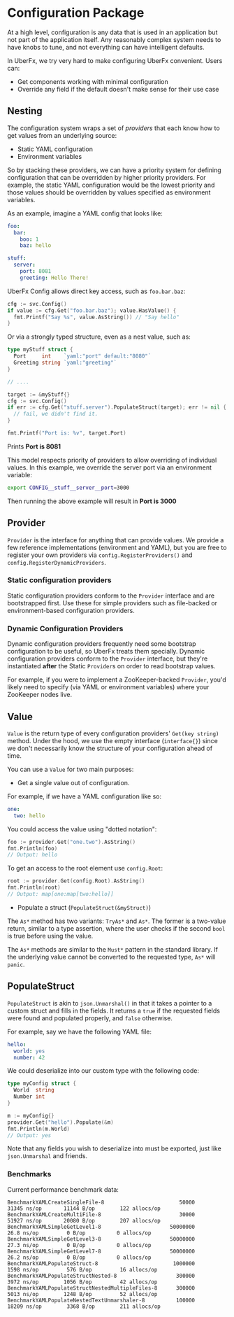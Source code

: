 # Configuration Package

At a high level, configuration is any data that is used in an application but
not part of the application itself. Any reasonably complex system needs to
have knobs to tune, and not everything can have intelligent defaults.

In UberFx, we try very hard to make configuring UberFx convenient. Users can:

* Get components working with minimal configuration
* Override any field if the default doesn't make sense for their use case

## Nesting

The configuration system wraps a set of _providers_ that each know how to get
values from an underlying source:

* Static YAML configuration
* Environment variables

So by stacking these providers, we can have a priority system for defining
configuration that can be overridden by higher priority providers. For example,
the static YAML configuration would be the lowest priority and those values
should be overridden by values specified as environment variables.

As an example, imagine a YAML config that looks like:

```yaml
foo:
  bar:
    boo: 1
    baz: hello

stuff:
  server:
    port: 8081
    greeting: Hello There!
```

UberFx Config allows direct key access, such as `foo.bar.baz`:

```go
cfg := svc.Config()
if value := cfg.Get("foo.bar.baz"); value.HasValue() {
  fmt.Printf("Say %s", value.AsString()) // "Say hello"
}
```

Or via a strongly typed structure, even as a nest value, such as:

```go
type myStuff struct {
  Port     int    `yaml:"port" default:"8080"`
  Greeting string `yaml:"greeting"`
}

// ....

target := &myStuff{}
cfg := svc.Config()
if err := cfg.Get("stuff.server").PopulateStruct(target); err != nil {
  // fail, we didn't find it.
}

fmt.Printf("Port is: %v", target.Port)
```

Prints **Port is 8081**

This model respects priority of providers to allow overriding of individual
values.  In this example, we override the server port via an environment
variable:

```sh
export CONFIG__stuff__server__port=3000
```

Then running the above example will result in **Port is 3000**

## Provider

`Provider` is the interface for anything that can provide values.
We provide a few reference implementations (environment and YAML), but you are
free to register your own providers via `config.RegisterProviders()` and
`config.RegisterDynamicProviders`.

### Static configuration providers

Static configuration providers conform to the `Provider` interface
and are bootstrapped first. Use these for simple providers such as file-backed or
environment-based configuration providers.

### Dynamic Configuration Providers

Dynamic configuration providers frequently need some bootstrap configuration to
be useful, so UberFx treats them specially. Dynamic configuration providers
conform to the `Provider` interface, but they're instantiated
**after** the Static `Provider`s on order to read bootstrap values.

For example, if you were to implement a ZooKeeper-backed
`Provider`, you'd likely need to specify (via YAML or environment
variables) where your ZooKeeper nodes live.

## Value

`Value` is the return type of every configuration providers'
`Get(key string)` method. Under the hood, we use the empty interface
(`interface{}`) since we don't necessarily know the structure of your
configuration ahead of time.

You can use a `Value` for two main purposes:

* Get a single value out of configuration.

For example, if we have a YAML configuration like so:

```yaml
one:
  two: hello
```

You could access the value using "dotted notation":

```go
foo := provider.Get("one.two").AsString()
fmt.Println(foo)
// Output: hello
```

To get an access to the root element use `config.Root`:
```go
root := provider.Get(config.Root).AsString()
fmt.Println(root)
// Output: map[one:map[two:hello]]
```


* Populate a struct (`PopulateStruct(&myStruct)`)

The `As*` method has two variants: `TryAs*` and `As*`. The former is a
two-value return, similar to a type assertion, where the user checks if the second
`bool` is true before using the value.

The `As*` methods are similar to the `Must*` pattern in the standard library.
If the underlying value cannot be converted to the requested type, `As*` will
`panic`.

## PopulateStruct

`PopulateStruct` is akin to `json.Unmarshal()` in that it takes a pointer to a
custom struct and fills in the fields. It returns a `true` if the requested
fields were found and populated properly, and `false` otherwise.

For example, say we have the following YAML file:

```yaml
hello:
  world: yes
  number: 42
```

We could deserialize into our custom type with the following code:

```go
type myConfig struct {
  World  string
  Number int
}

m := myConfig{}
provider.Get("hello").Populate(&m)
fmt.Println(m.World)
// Output: yes
```

Note that any fields you wish to deserialize into must be exported, just like
`json.Unmarshal` and friends.


### Benchmarks

Current performance benchmark data:

```
BenchmarkYAMLCreateSingleFile-8                    	   50000	     31345 ns/op	   11144 B/op	     122 allocs/op
BenchmarkYAMLCreateMultiFile-8                     	   30000	     51927 ns/op	   20080 B/op	     207 allocs/op
BenchmarkYAMLSimpleGetLevel1-8                     	50000000	        26.8 ns/op	       0 B/op	       0 allocs/op
BenchmarkYAMLSimpleGetLevel3-8                     	50000000	        27.3 ns/op	       0 B/op	       0 allocs/op
BenchmarkYAMLSimpleGetLevel7-8                     	50000000	        26.2 ns/op	       0 B/op	       0 allocs/op
BenchmarkYAMLPopulateStruct-8                      	 1000000	      1598 ns/op	     576 B/op	      16 allocs/op
BenchmarkYAMLPopulateStructNested-8                	  300000	      3972 ns/op	    1056 B/op	      42 allocs/op
BenchmarkYAMLPopulateStructNestedMultipleFiles-8   	  300000	      5013 ns/op	    1248 B/op	      52 allocs/op
BenchmarkYAMLPopulateNestedTextUnmarshaler-8       	  100000	     18209 ns/op	    3368 B/op	     211 allocs/op
```
